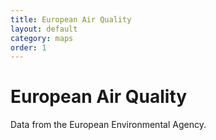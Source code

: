 ```yaml
---
title: European Air Quality
layout: default
category: maps
order: 1
---
```


# European Air Quality

Data from the European Environmental Agency.


<div id="mapid" style="height: 850px;"></div>
<link rel="stylesheet" href="https://unpkg.com/leaflet@1.6.0/dist/leaflet.css" integrity="sha512-xwE/Az9zrjBIphAcBb3F6JVqxf46+CDLwfLMHloNu6KEQCAWi6HcDUbeOfBIptF7tcCzusKFjFw2yuvEpDL9wQ==" crossorigin=""/>
<script src="https://cdn.plot.ly/plotly-latest.min.js"></script>
<script src="https://unpkg.com/leaflet@1.6.0/dist/leaflet.js" integrity="sha512-gZwIG9x3wUXg2hdXF6+rVkLF/0Vi9U8D2Ntg4Ga5I5BZpVkVxlJWbSQtXPSiUTtC0TjtGOmxa1AJPuV0CPthew==" crossorigin=""></script>
<script src='https://api.mapbox.com/mapbox.js/plugins/leaflet-fullscreen/v1.0.1/Leaflet.fullscreen.min.js'></script>
<link href='https://api.mapbox.com/mapbox.js/plugins/leaflet-fullscreen/v1.0.1/leaflet.fullscreen.css' rel='stylesheet' />
<script  src="https://unpkg.com/sta-map@1.2.0/dist/stam.min.js"></script>
<script type="text/javascript">
	var mymap = L.map('mapid').setView([51.505, 8.0], 4);
	mymap.addControl(new L.Control.Fullscreen());
	L.tileLayer('https://{s}.tile.iosb.fraunhofer.de/tiles/osmde/{z}/{x}/{y}.png', {
		attribution: 'Map data &copy; <a href="https://www.openstreetmap.org/">OpenStreetMap</a> contributors',
		maxZoom: 18
	}).addTo(mymap);
	L.stam({
		baseUrl: "https://airquality-frost.docker01.ilt-dmz.iosb.fraunhofer.de/v1.1",
		MarkerStyle: "yellow",
		clusterMin: 20,
		queryObject: {
			count: true,
			skip: 0,
			entityType: 'Things',
			filter: null,
			select: null,
			expand: null,
			top: 0
		},
		plot: {
			//startDate: Date, //Starting date
			offset: -100 //Count of the observations to be plotted. Can be negative.
			//endDate?: Date //End date to plot to
		}
	}).addTo(mymap);
</script>


